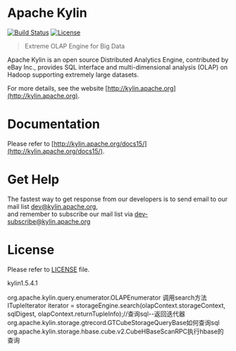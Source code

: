 Apache Kylin
============

[![Build Status](https://travis-ci.org/apache/kylin.svg?branch=master)](https://travis-ci.org/apache/kylin)
[![License](https://img.shields.io/badge/license-Apache%202-4EB1BA.svg)](https://www.apache.org/licenses/LICENSE-2.0.html)

> Extreme OLAP Engine for Big Data

Apache Kylin is an open source Distributed Analytics Engine, contributed by eBay Inc., provides SQL interface and multi-dimensional analysis (OLAP) on Hadoop supporting extremely large datasets.

For more details, see the website [http://kylin.apache.org](http://kylin.apache.org).

Documentation
=============
Please refer to [http://kylin.apache.org/docs15/](http://kylin.apache.org/docs15/).

Get Help
============
The fastest way to get response from our developers is to send email to our mail list <dev@kylin.apache.org>,   
and remember to subscribe our mail list via <dev-subscribe@kylin.apache.org>

License
============
Please refer to [LICENSE](https://github.com/apache/kylin/blob/master/LICENSE) file.

kylin1.5.4.1

org.apache.kylin.query.enumerator.OLAPEnumerator 调用search方法
    ITupleIterator iterator = storageEngine.search(olapContext.storageContext, sqlDigest, olapContext.returnTupleInfo);//查询sql--返回迭代器
org.apache.kylin.storage.gtrecord.GTCubeStorageQueryBase如何查询sql
org.apache.kylin.storage.hbase.cube.v2.CubeHBaseScanRPC执行hbase的查询